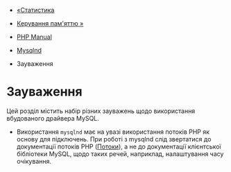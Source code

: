 - [«Статистика](mysqlnd.stats.md)
- [Керування пам'яттю »](mysqlnd.memory.md)

- [PHP Manual](index.md)
- [Mysqlnd](book.mysqlnd.md)
- Зауваження

# Зауваження

Цей розділ містить набір різних зауважень щодо використання
вбудованого драйвера MySQL.

- Використання `mysqlnd` має на увазі використання потоків PHP як
основу для підключень. При роботі з mysqlnd слід звертатися до
документації потоків PHP ([Потоки](book.stream.md)), а не до
документації клієнтської бібліотеки MySQL, щодо таких речей,
наприклад, налаштування часу очікування.
